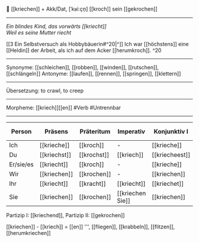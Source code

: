 🐛 [[kriechen]] + Akk/Dat, [ˈkʁiːçn̩]
[[kroch]] 
sein [[gekrochen]]

---
*Ein blindes Kind, das vorwärts [[kriecht]]*  
*Weil es seine Mutter riecht*  

[[3  Ein Selbstversuch als Hobbybäuerin#^20|^]] Ich war [[höchstens]] eine [[Heldin]] der Arbeit, als ich auf dem Acker [[herumkroch]]. ^20

---
Synonyme: [[schleichen]], [[robben]], [[winden]], [[rutschen]], [[schlängeln]]
Antonyme: [[laufen]], [[rennen]], [[springen]], [[klettern]]

---
Übersetzung: to crawl, to creep

---
Morpheme: [[kriech]][[en]]
 #Verb  #Untrennbar

---

| Person    | Präsens               | Präteritum            | Imperativ         | Konjunktiv I           | Konjunktiv II           |
| --------- | --------------------- | --------------------- | ----------------- | ---------------------- | ----------------------- |
| Ich       | [[krieche]]           | [[kroch]]             | -                 | [[krieche]]            | [[kröche]]              |
| Du        | [[kriechst]]          | [[krochst]]           | [[kriech]]        | [[kriecheest]]         | [[kröchest]]            |
| Er/sie/es | [[kriecht]]           | [[kroch]]             | -                 | [[krieche]]            | [[kröche]]              |
| Wir       | [[kriechen]]          | [[krochen]]           | -                 | [[kriechen]]           | [[kröchen]]             |
| Ihr       | [[kriecht]]           | [[kracht]]            | [[kriecht]]       | [[kriechet]]           | [[kröchet]]             |
| Sie       | [[kriechen]]          | [[krochen]]           | [[kriechen Sie]]  | [[kriechen]]           | [[kröchen]]             |

Partizip I: [[kriechend]], Partizip II: [[gekrochen]]

[[kriechen]] - [[kriech]] = [[en]]
''', [[fliegen]], [[krabbeln]], [[flitzen]], [[herumkriechen]]